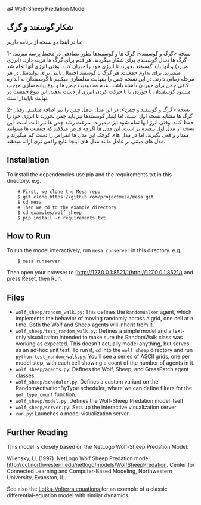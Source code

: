 a# Wolf-Sheep Predation Model

## شکار گوسفند و گرگ

ما در اینجا دو نسخه از برنامه داریم:

1- نسخه <گرگ و گوسفند>:
گرگ ها و گوسفندها بطور تصادفی در محیط پرسه میزنند. گرگ ها دنبال گوسفندی برای شکار میگردند. هر قدم برای گرگ ها هزینه دارد. (انرژی میبرد) و آنها باید گوسفند بخورند تا انرژی خود را جبران کنند. وقتی انرژی آنها تمام شد میمیرند.
برای تداوم جمعیت: هر گرگ یا گوسفند احتمال ثابتی برای تولیدمثل در هر مرحله زمانی دارند.
در این نسخه چمن را بینهایت مدلسازی میکنیم تا گوسفندان به اندازه کافی چمن برای خوردن داشته باشند.
عدم محدودیت چمن ها و نوع پیاده سازی موجب میشود گوسفندان با خوردن یا با حرکت کردن انرژی از دست ندهند.
این تنوع جمعیت در نهایت ناپایدار است.

2- نسخه <گرگ و گوسفند و چمن>:
در این مدل عامل چمن را نیز اضافه میکنیم. رفتار گرگ ها مشابه نسخه اول است. اما اینبار گوسفندها نیز باید چمن بخورند تا انرژی خود را حفظ کنند. وقتی انرژِ آنها تمام شود نیز میمیرند.
سرعت رشد چمن ها نیز ثابت است. این نسخه از مدل اول پیچیده تر است.
این مدل ها اگرچه فرض میککند که جمعیت ها میتوانند مقدار واقعی بگیرند، اما در مدل های کوچک این مدل ها انقراض را دست کم میگیرند و مدل های مبتنی بر عامل مانند مدل های اینجا نتایج واقعی تری ارائه میدهند.


## Installation

To install the dependencies use pip and the requirements.txt in this directory. e.g.

```
    # First, we clone the Mesa repo
    $ git clone https://github.com/projectmesa/mesa.git
    $ cd mesa
    # Then we cd to the example directory
    $ cd examples/wolf_sheep
    $ pip install -r requirements.txt
```

## How to Run

To run the model interactively, run ``mesa runserver`` in this directory. e.g.

```
    $ mesa runserver
```

Then open your browser to [http://127.0.0.1:8521/](http://127.0.0.1:8521/) and press Reset, then Run.

## Files

* ``wolf_sheep/random_walk.py``: This defines the ``RandomWalker`` agent, which implements the behavior of moving randomly across a grid, one cell at a time. Both the Wolf and Sheep agents will inherit from it.
* ``wolf_sheep/test_random_walk.py``: Defines a simple model and a text-only visualization intended to make sure the RandomWalk class was working as expected. This doesn't actually model anything, but serves as an ad-hoc unit test. To run it, ``cd`` into the ``wolf_sheep`` directory and run ``python test_random_walk.py``. You'll see a series of ASCII grids, one per model step, with each cell showing a count of the number of agents in it.
* ``wolf_sheep/agents.py``: Defines the Wolf, Sheep, and GrassPatch agent classes.
* ``wolf_sheep/scheduler.py``: Defines a custom variant on the RandomActivationByType scheduler, where we can define filters for the `get_type_count` function.
* ``wolf_sheep/model.py``: Defines the Wolf-Sheep Predation model itself
* ``wolf_sheep/server.py``: Sets up the interactive visualization server
* ``run.py``: Launches a model visualization server.

## Further Reading

This model is closely based on the NetLogo Wolf-Sheep Predation Model:

Wilensky, U. (1997). NetLogo Wolf Sheep Predation model. http://ccl.northwestern.edu/netlogo/models/WolfSheepPredation. Center for Connected Learning and Computer-Based Modeling, Northwestern University, Evanston, IL.

See also the [Lotka–Volterra equations
](https://en.wikipedia.org/wiki/Lotka%E2%80%93Volterra_equations) for an example of a classic differential-equation model with similar dynamics.
